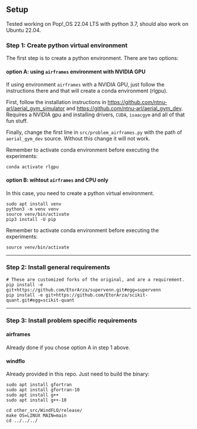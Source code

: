 ## Setup

Tested working on Pop!_OS 22.04 LTS with python 3.7, should also work on Ubuntu 22.04. 


### Step 1: Create python virtual environment

The first step is to create a python environment. There are two options: 

#### option A: using `airframes` environment with NVIDIA GPU
If using environment `airframes` with a NVIDIA GPU, just follow the instructions there and that will create a conda environment (rlgpu).

First, follow the installation instructions in
https://github.com/ntnu-arl/aerial_gym_simulator and https://github.com/ntnu-arl/aerial_gym_dev. Requires a NVIDIA gpu and installing drivers, `CUDA`, `isaacgym` and all of that fun stuff.

Finally, change the first line in `src/problem_airframes.py` with the path of `aerial_gym_dev` source. Without this change it will not work.

Remember to activate conda environment before executing the experiments:
```
conda activate rlgpu
```

#### option B: wihtout `airframes` and CPU only

In this case, you need to create a python virtual environment.
```
sudo apt install venv
python3 -m venv venv
source venv/bin/activate
pip3 install -U pip
```


Remember to activate conda environment before executing the experiments:
```
source venv/bin/activate
```


--------------------------------------------------------------------------------------

### Step 2: Install general requirements


```
# These are customized forks of the original, and are a requirement.
pip install -e git+https://github.com/EtorArza/supervenn.git#egg=supervenn
pip install -e git+https://github.com/EtorArza/scikit-quant.git#egg=scikit-quant
```

--------------------------------------------------------------------------------------

### Step 3: Install problem specific requirements


#### airframes

Already done if you chose option A in step 1 above.

#### windflo

Already provided in this repo. Just need to build the binary:
```
sudo apt install gfortran
sudo apt install gfortran-10
sudo apt install g++
sudo apt install g++-10

cd other_src/WindFLO/release/
make OS=LINUX MAIN=main
cd ../../../
```


